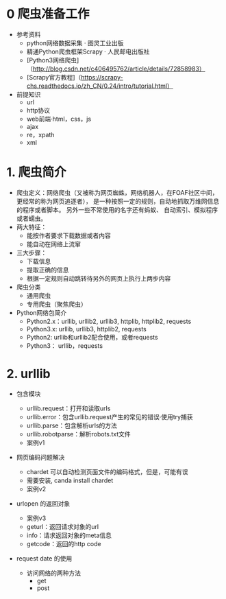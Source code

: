 # 0 爬虫准备工作
- 参考资料
    - python网络数据采集 · 图灵工业出版
    - 精通Python爬虫框架Scrapy · 人民邮电出版社
    - [Python3网络爬虫]（http://blog.csdn.net/c406495762/article/details/72858983）
    - [Scrapy官方教程]（https://scrapy-chs.readthedocs.io/zh_CN/0.24/intro/tutorial.html）
- 前提知识
    - url
    - http协议
    - web前端·html，css，js
    - ajax
    - re，xpath
    - xml
# 1. 爬虫简介
- 爬虫定义：网络爬虫（又被称为网页蜘蛛，网络机器人，在FOAF社区中间，更经常的称为网页追逐者），
 是一种按照一定的规则，自动地抓取万维网信息的程序或者脚本。 另外一些不常使用的名字还有蚂蚁、
 自动索引、模拟程序或者蠕虫。
- 两大特征：
    - 能按作者要求下载数据或者内容
    - 能自动在网络上流窜
- 三大步骤：
    - 下载信息
    - 提取正确的信息
    - 根据一定规则自动跳转待另外的网页上执行上两步内容
- 爬虫分类
    - 通用爬虫
    - 专用爬虫（聚焦爬虫）
- Python网络包简介
    - Python2.x：urllib, urllib2, urllib3, httplib, httplib2, requests
    - Python3.x: urllib, urllib3, httplib2, requests
    - Python2: urllib和urllib2配合使用，或者requests
    - Python3： urllib，requests
# 2. urllib
- 包含模块
    - urllib.request：打开和读取urls
    - urllib.error：包含urllib.request产生的常见的错误·使用try捕获
    - urllib.parse：包含解析urls的方法
    - urllib.robotparse：解析robots.txt文件
    - 案例v1

- 网页编码问题解决
    - chardet 可以自动检测页面文件的编码格式，但是，可能有误
    - 需要安装, canda install chardet
    - 案例v2
    
- urlopen 的返回对象
    - 案例v3
    - geturl：返回请求对象的url
    - info：请求返回对象的meta信息
    - getcode：返回的http code
- request date 的使用
    - 访问网络的两种方法
        - get
        - post
    